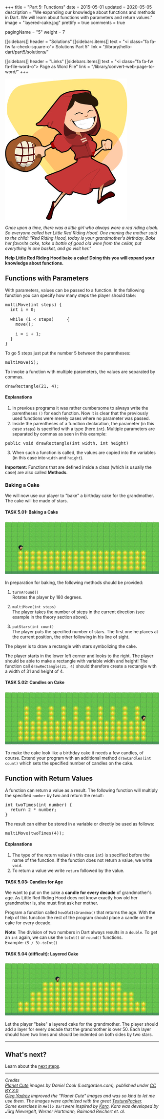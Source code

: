 +++
title = "Part 5: Functions"
date = 2015-05-01
updated = 2020-05-05
description = "We expanding our knowledge about functions and methods in Dart. We will learn about functions with parameters and return values."
image = "layered-cake.jpg"
prettify = true
comments = true

pagingName = "5"
weight = 7

[[sidebars]]
header = "Solutions"
[[sidebars.items]]
text = "<i class=\"fa fa-fw fa-check-square-o\"></i> Solutions Part 5"
link = "/library/hello-dart/part5/solutions/"

[[sidebars]]
header = "Links"
[[sidebars.items]]
text = "<i class=\"fa fa-fw fa-file-word-o\"></i> Page as Word File"
link = "/library/convert-web-page-to-word/"
+++

<div class="row">
  <div class="col-sm-6">
    <img alt="Rotkäppchen" src="red-riding-hood.jpg">
  </div>
  <div class="col-sm-6">
    <p>
      <em>Once upon a time, there was a little girl who always wore a red riding cloak. So everyone called her Little Red Riding Hood. One moning the mother said to the child: "Red Riding Hood, today is your grandmother's birthday. Bake her favorite cake, take a bottle of good old wine from the cellar, put everything in one basket, and go visit her."</em>
    </p>
    <p><strong>Help Little Red Riding Hood bake a cake! Doing this you will expand your knowledge about functions.</strong></p>
  </div>
</div>


## Functions with Parameters

With parameters, values can be passed to a function. In the following function you can specify how many steps the player should take:

<pre class="prettyprint lang-java">
multiMove(int steps) {
  int i = 0;

  while (i &lt; steps)     {
    move();

    i = i + 1;
  }
}
</pre>

To go 5 steps just put the number 5 between the parentheses:

<pre class="prettyprint lang-java">
multiMove(5);
</pre>

To invoke a function with multiple parameters, the values are separated by commas.

<pre class="prettyprint lang-java">
drawRectangle(21, 4);
</pre>


#### Explanations

1. In previous programs it was rather cumbersome to always write the parentheses `()` for each function. Now it is clear that the previously used functions were merely cases where no parameter was passed.
2. Inside the parentheses of a function declaration, the parameter (in this case `steps`) is specified with a type (here `int`). Multiple parameters are separated by commas as seen in this example:
<pre class="prettyprint lang-java">
public void drawRectangle(int width, int height)
</pre>
3. When such a function is called, the values are copied into the variables (in this case into `width` and `height`).

<div class="alert alert-info">
  <strong>Importent:</strong> Functions that are defined inside a class (which is usually the case) are also called <strong>Methods</strong>.
</div>


### Baking a Cake

We will now use our player to "bake" a birthday cake for the grandmother. The cake will be made of stars.


#### <i class="fa fa-rocket mg-t"></i> TASK 5.01: Baking a Cake

![Baking a Cake](baking-a-cake.jpg) 

In preparation for baking, the following methods should be provided:

1. `turnAround()`   
Rotates the player by 180 degrees.

2. `multiMove(int steps)`   
The player takes the number of steps in the current direction (see example in the theory section above).

3. `putStars(int count)`   
The player puts the specified number of stars. The first one he places at the current position, the other following in his line of sight.

The player is to draw a rectangle with stars symbolizing the cake. 

The player starts in the lower left corner and looks to the right. The player should be able to make a rectangle with variable width and height! The function call `drawRectangle(21, 4)` should therefore create a rectangle with a width of 31 and height of 4.


#### <i class="fa fa-rocket mg-t"></i> TASK 5.02: Candles on Cake

![Candles on Cake](candles-on-cake.jpg) 

To make the cake look like a birthday cake it needs a few candles, of course. Extend your program with an additional method `drawCandles(int count)` which sets the specified number of candles on the cake.


## Function with Return Values

A function can return a value as a result. The following function will multiply the specified `number` by two and return the result:

<pre class="prettyprint lang-java">
int twoTimes(int number) {
  return 2 * number;
}
</pre>


The result can either be stored in a variable or directly be used as follows:

<pre class="prettyprint lang-java">
multiMove(twoTimes(4));
</pre>


#### Explanations

1. The type of the return value (in this case `int`) is specified before the name of the function. If the function does not return a value, we write `void`.
2. To return a value we write `return` followed by the value.


#### <i class="fa fa-rocket mg-t"></i> TASK 5.03: Candles for Age

We want to put on the cake a **candle for every decade** of grandmother's age. As Little Red Riding Hood does not know exactly how old her grandmother is, she must first ask her mother.

Program a function called `howOldIsGrandma()` that returns the age. With the help of this function the rest of the program should place a candle on the cake for every decade.

<div class="alert alert-info">
  <strong>Note:</strong> The division of two numbers in Dart always results in a <code>double</code>. To get an <code>int</code> again, we can use the <code>toInt()</code> or <code>round()</code> functions. <br> Example: <code>(5 / 3).toInt()</code>
</div>




#### <i class="fa fa-rocket mg-t"></i> TASK 5.04 (difficult): Layered Cake

![Candles on Cake](layered-cake.jpg) 

Let the player "bake" a layered cake for the grandmother. The player should add a layer for every decade that the grandmother is over 50. Each layer should have two lines and should be indented on both sides by two stars.



***

## What's next?


Learn about the [next steps](/library/hello-dart/next/).


***

*Credits*<br>
<em class="small">
  [Planet Cute](http://www.lostgarden.com/2007/05/dancs-miraculously-flexible-game.html) images by Daniel Cook (Lostgarden.com), published under [CC BY 3.0](http://creativecommons.org/licenses/by/3.0/us/).<br>
[Oleg Yadrov](https://www.linkedin.com/in/olegyadrov) improved the "Planet Cute" images and was so kind to let me use them. The images were optimized with the great [TexturePacker](https://www.codeandweb.com/texturepacker).<br>
Some exercises in `Hello Dart`were inspired by [Kara](http://www.swisseduc.ch/compscience/karatojava/javakara/). Kara was developed by Jürg Nievergelt, Werner Hartmann, Raimond Reichert et. al.
</em>